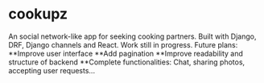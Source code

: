 # cookupz
An social network-like app for seeking cooking partners. Built with Django, DRF, Django channels and React. Work still in progress.
Future plans:
**Improve user interface
**Add pagination
**Improve readability and structure of backend 
**Complete functionalities: Chat, sharing photos, accepting user requests...
